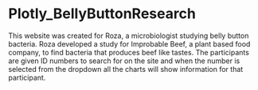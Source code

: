 # Plotly_BellyButtonResearch
This website was created for Roza, a microbiologist studying belly button bacteria. Roza developed a study for Improbable Beef, a plant based food company, to find bacteria that produces beef like tastes. The participants are given ID numbers to search for on the site and when the number is selected from the dropdown all the charts will show information for that participant. 
